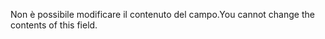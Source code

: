 <span data-ttu-id="521d8-101">Non è possibile modificare il contenuto del campo.</span><span class="sxs-lookup"><span data-stu-id="521d8-101">You cannot change the contents of this field.</span></span>

